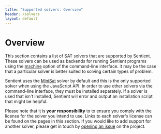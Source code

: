```yaml
---
title: "Supported solvers: Overview"
header: /solvers
layout: default
---
```

# Overview

This section contains a list of SAT solvers that are supported by Sentient.
These solvers can be used as backends for running Sentient programs using the
[machine](../cli/machine) option of the command-line interface. It may be the
case that a particular solver is better suited to solving certain types of
problem.

Sentient uses the [MiniSat](./minisat) solver by default and this is the only
supported solver when using the JavaScript API. In order to use other solvers
via the command-line interface, they must be installed separately. If a solver
is used that isn't installed, Sentient will error and output an installation
script that might be helpful.

Please note that it is **your responsibility** to to ensure you comply with the
license for the solver you intend to use. Links to each solver's license can be
found on the pages in this section. If you would like to add support for another
solver, please get in touch by
[opening an issue](https://github.com/sentient-lang/sentient-lang/issues) on the
project.
